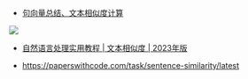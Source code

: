 

* [句向量总结、文本相似度计算](https://blog.csdn.net/li_jiaoyang/article/details/116230828)

![](https://img-blog.csdnimg.cn/20210428121010884.png?x-oss-process=image/watermark,type_ZmFuZ3poZW5naGVpdGk,shadow_10,text_aHR0cHM6Ly9ibG9nLmNzZG4ubmV0L2xpX2ppYW95YW5n,size_16,color_FFFFFF,t_70)

* [自然语言处理实用教程 | 文本相似度 | 2023年版](https://www.bilibili.com/read/cv26440355/?from=search)

* https://paperswithcode.com/task/sentence-similarity/latest